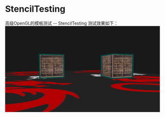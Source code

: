 ﻿# StencilTesting

高级OpenGL的模板测试 -- StencilTesting
测试效果如下：
![image](https://github.com/pipi953/StencilTesting/blob/master/StencilTesting/images/test.jpg)
